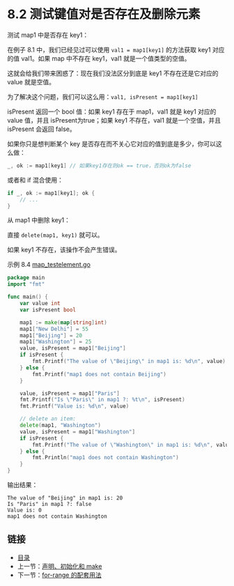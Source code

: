 # 8.2 测试键值对是否存在及删除元素

测试 map1 中是否存在 key1：

在例子 8.1 中，我们已经见过可以使用 `val1 = map1[key1]` 的方法获取 key1 对应的值 val1。如果 map 中不存在 key1，val1 就是一个值类型的空值。

这就会给我们带来困惑了：现在我们没法区分到底是 key1 不存在还是它对应的 value 就是空值。

为了解决这个问题，我们可以这么用：`val1, isPresent = map1[key1]`

isPresent 返回一个 bool 值：如果 key1 存在于 map1，val1 就是 key1 对应的 value 值，并且 isPresent为true；如果 key1 不存在，val1 就是一个空值，并且 isPresent 会返回 false。

如果你只是想判断某个 key 是否存在而不关心它对应的值到底是多少，你可以这么做：

```go
_, ok := map1[key1] // 如果key1存在则ok == true，否则ok为false
```

或者和 if 混合使用：

```go
if _, ok := map1[key1]; ok {
    // ...
}
```

从 map1 中删除 key1：

直接 `delete(map1, key1)` 就可以。

如果 key1 不存在，该操作不会产生错误。

示例 8.4 [map\_testelement.go](https://github.com/codeSu97/the-way-to-go_ZH_CN/tree/cb9c3473071aa65151922c4b563acfdbbf0b71e5/eBook/examples/chapter_8/map_testelement.go)

```go
package main
import "fmt"

func main() {
    var value int
    var isPresent bool

    map1 := make(map[string]int)
    map1["New Delhi"] = 55
    map1["Beijing"] = 20
    map1["Washington"] = 25
    value, isPresent = map1["Beijing"]
    if isPresent {
        fmt.Printf("The value of \"Beijing\" in map1 is: %d\n", value)
    } else {
        fmt.Printf("map1 does not contain Beijing")
    }

    value, isPresent = map1["Paris"]
    fmt.Printf("Is \"Paris\" in map1 ?: %t\n", isPresent)
    fmt.Printf("Value is: %d\n", value)

    // delete an item:
    delete(map1, "Washington")
    value, isPresent = map1["Washington"]
    if isPresent {
        fmt.Printf("The value of \"Washington\" in map1 is: %d\n", value)
    } else {
        fmt.Println("map1 does not contain Washington")
    }
}
```

输出结果：

```text
The value of "Beijing" in map1 is: 20
Is "Paris" in map1 ?: false
Value is: 0
map1 does not contain Washington
```

## 链接

* [目录](directory.md)
* 上一节：[声明、初始化和 make](08.1.md)
* 下一节：[for-range 的配套用法](08.3.md)

